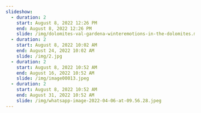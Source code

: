 ```yaml
---
slideshow:
  - duration: 2
    start: August 8, 2022 12:26 PM
    end: August 8, 2022 12:26 PM
    slide: /img/dolomites-val-gardena-winteremotions-in-the-dolomites.mp4
  - duration: 2
    start: August 8, 2022 10:02 AM
    end: August 24, 2022 10:02 AM
    slide: /img/2.jpg
  - duration: 2
    start: August 8, 2022 10:52 AM
    end: August 16, 2022 10:52 AM
    slide: /img/image00013.jpeg
  - duration: 2
    start: August 8, 2022 10:52 AM
    end: August 31, 2022 10:52 AM
    slide: /img/whatsapp-image-2022-04-06-at-09.56.28.jpeg
---
```

